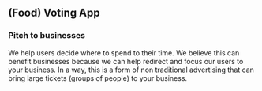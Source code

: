 ## (Food) Voting App

### Pitch to businesses
We help users decide where to spend to their time. We believe this can benefit businesses because we can help redirect and focus our users to your business. In a way, this is a form of non traditional advertising that can bring large tickets (groups of people) to your business.
